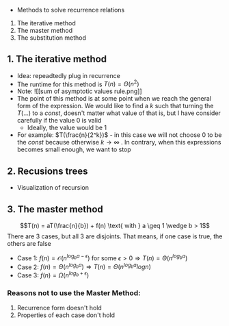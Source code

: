 - Methods to solve recurrence relations
1. The iterative method
2. The master method
3. The substitution method

## 1. The iterative method
- Idea: repeadtedly plug in recurrence
- The runtime for this method is $T(n) = \Theta(n^2)$
- Note:
![[sum of asymptotic values rule.png]]
- The point of this method is at some point when we reach the general form of the expression. We would like to find a $k$ such that turning the $T(\dots)$ to a $const$, doesn't matter what value of that is, but I have consider carefully if the value 0 is valid
	- Ideally, the value would be 1
- For example: $T(\frac{n}{2^k})$  - in this case we will not choose 0 to be the $const$ because otherwise $k \to \infty$ . In contrary, when this expressions becomes small enough, we want to stop


## 2. Recusions trees
- Visualization of recursion

## 3. The master method
$$T(n) = aT(\frac{n}{b}) + f(n) \text{ with } a \geq 1 \wedge b > 1$$
There are 3 cases, but all 3 are disjoints. That means, if one case is true, the others are false
- Case 1: $f(n) = \mathcal{O}(n^{\log_b a - \epsilon}) \text{ for some } \epsilon > 0 \Rightarrow T(n) = \Theta(n^{log_b a})$ 
- Case 2: $f(n) = \Theta(n^{log_b a}) \Rightarrow T(n) = \Theta(n^{log_b a}log n)$
- Case 3: $f(n) = \Omega(n^{log_b + \epsilon})$
### Reasons not to use the Master Method:
1. Recurrence form doesn't hold
2. Properties of each case don't hold

